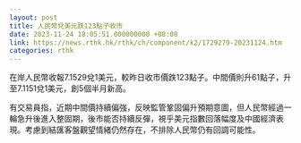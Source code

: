 ```yaml
---
layout: post
title: 人民幣兌美元跌123點子收市
date: 2023-11-24 18:05:51.000000000 +08:00
link: https://news.rthk.hk/rthk/ch/component/k2/1729279-20231124.htm
categories: rthk
---
```


在岸人民幣收報7.1529兌1美元，較昨日收市價跌123點子。中間價則升61點子，升至7.1151兌1美元，創5個半月新高。

有交易員指，近期中間價持續偏強，反映監管鞏固偏升預期意圖，但人民幣經過一輪急升後進入整固期，後市能否持續反彈，視乎美元指數回落幅度及中國經濟表現。考慮到結匯客盤觀望情緒仍然存在，不排除人民幣仍有回調可能性。
